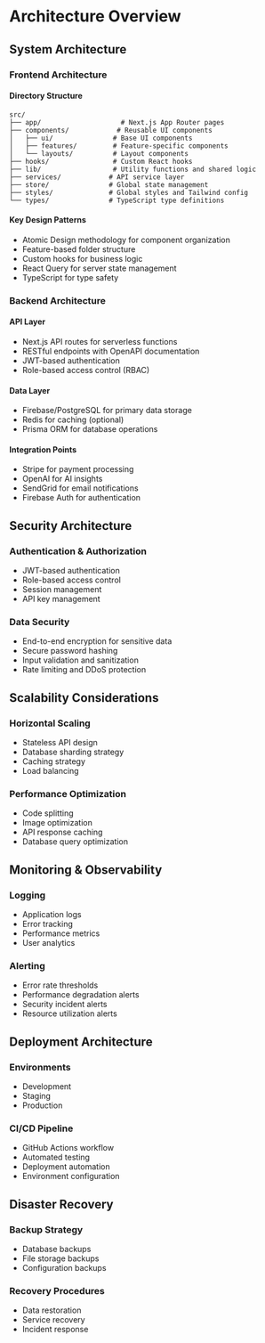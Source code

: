 # Architecture Overview

## System Architecture

### Frontend Architecture

#### Directory Structure
```
src/
├── app/                    # Next.js App Router pages
├── components/            # Reusable UI components
│   ├── ui/               # Base UI components
│   ├── features/         # Feature-specific components
│   └── layouts/          # Layout components
├── hooks/                # Custom React hooks
├── lib/                  # Utility functions and shared logic
├── services/            # API service layer
├── store/               # Global state management
├── styles/              # Global styles and Tailwind config
└── types/               # TypeScript type definitions
```

#### Key Design Patterns
- Atomic Design methodology for component organization
- Feature-based folder structure
- Custom hooks for business logic
- React Query for server state management
- TypeScript for type safety

### Backend Architecture

#### API Layer
- Next.js API routes for serverless functions
- RESTful endpoints with OpenAPI documentation
- JWT-based authentication
- Role-based access control (RBAC)

#### Data Layer
- Firebase/PostgreSQL for primary data storage
- Redis for caching (optional)
- Prisma ORM for database operations

#### Integration Points
- Stripe for payment processing
- OpenAI for AI insights
- SendGrid for email notifications
- Firebase Auth for authentication

## Security Architecture

### Authentication & Authorization
- JWT-based authentication
- Role-based access control
- Session management
- API key management

### Data Security
- End-to-end encryption for sensitive data
- Secure password hashing
- Input validation and sanitization
- Rate limiting and DDoS protection

## Scalability Considerations

### Horizontal Scaling
- Stateless API design
- Database sharding strategy
- Caching strategy
- Load balancing

### Performance Optimization
- Code splitting
- Image optimization
- API response caching
- Database query optimization

## Monitoring & Observability

### Logging
- Application logs
- Error tracking
- Performance metrics
- User analytics

### Alerting
- Error rate thresholds
- Performance degradation alerts
- Security incident alerts
- Resource utilization alerts

## Deployment Architecture

### Environments
- Development
- Staging
- Production

### CI/CD Pipeline
- GitHub Actions workflow
- Automated testing
- Deployment automation
- Environment configuration

## Disaster Recovery

### Backup Strategy
- Database backups
- File storage backups
- Configuration backups

### Recovery Procedures
- Data restoration
- Service recovery
- Incident response 